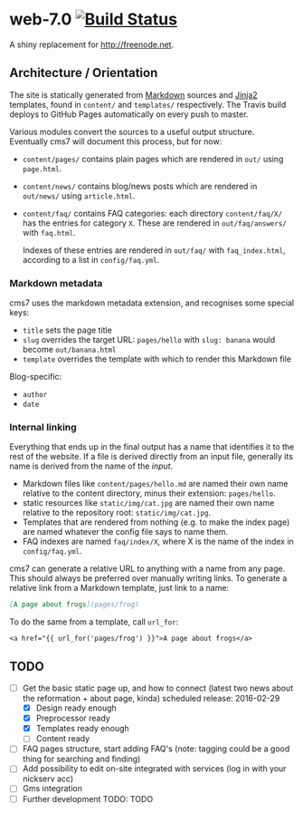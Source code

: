 # web-7.0 [![Build Status](https://travis-ci.org/freenode/web-7.0.svg?branch=master)](https://travis-ci.org/freenode/web-7.0)

A shiny replacement for http://freenode.net.


## Architecture / Orientation

The site is statically generated from
[Markdown](https://daringfireball.net/projects/markdown/) sources and
[Jinja2](http://jinja.pocoo.org/) templates, found in `content/` and
`templates/` respectively. The Travis build deploys to GitHub Pages
automatically on every push to master.

Various modules convert the sources to a useful output structure. Eventually
cms7 will document this process, but for now:

- `content/pages/` contains plain pages which are rendered in `out/` using
  `page.html`.
- `content/news/` contains blog/news posts which are rendered in `out/news/`
  using `article.html`.
- `content/faq/` contains FAQ categories: each directory `content/faq/X/`
  has the entries for category `X`. These are rendered in `out/faq/answers/`
  with `faq.html`.

  Indexes of these entries are rendered in `out/faq/` with `faq_index.html`,
  according to a list in `config/faq.yml`.


### Markdown metadata

cms7 uses the markdown metadata extension, and recognises some special keys:

- `title` sets the page title
- `slug` overrides the target URL: `pages/hello` with `slug: banana` would
  become `out/banana.html`
- `template` overrides the template with which to render this Markdown file

Blog-specific:

- `author`
- `date`


### Internal linking

Everything that ends up in the final output has a name that identifies it to
the rest of the website. If a file is derived directly from an input file,
generally its name is derived from the name of the *input*.

- Markdown files like `content/pages/hello.md` are named their own name
  relative to the content directory, minus their extension: `pages/hello`.
- static resources like `static/img/cat.jpg` are named their own name
  relative to the repository root: `static/img/cat.jpg`.
- Templates that are rendered from nothing (e.g. to make the index page) are
  named whatever the config file says to name them.
- FAQ indexes are named `faq/index/X`, where X is the name of the index in
  `config/faq.yml`.

cms7 can generate a relative URL to anything with a name from any page. This
should always be preferred over manually writing links. To generate a relative
link from a Markdown template, just link to a name:

```markdown
[A page about frogs](pages/frog)
```

To do the same from a template, call `url_for`:

```html+jinja
<a href="{{ url_for('pages/frog') }}">A page about frogs</a>
```


## TODO
- [ ] Get the basic static page up, and how to connect (latest two news about
  the reformation + about page, kinda) scheduled release: 2016-02-29
  - [x]  Design ready enough
  - [x] Preprocessor ready
  - [x] Templates ready enough
  - [ ] Content ready
- [ ] FAQ pages structure, start adding FAQ's (note: tagging could be a good thing for searching and finding)
- [ ] Add possibility to edit on-site integrated with services (log in with your nickserv acc)
- [ ] Gms integration
- [ ] Further development TODO: TODO
